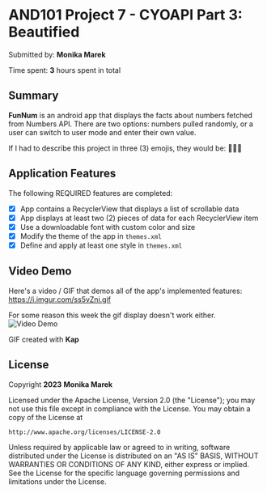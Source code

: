 

# AND101 Project 7 - CYOAPI Part 3: Beautified

Submitted by: **Monika Marek**

Time spent: **3** hours spent in total

## Summary

**FunNum** is an android app that displays the facts about numbers fetched from Numbers API. There are two options: numbers pulled randomly, or a user can switch to user mode and enter their own value.

If I had to describe this project in three (3) emojis, they would be: 🤌💪🎃

## Application Features

<!-- (This is a comment) Please be sure to change the [ ] to [x] for any features you completed.  If a feature is not checked [x], you might miss the points for that item! -->

The following REQUIRED features are completed:

- [x] App contains a RecyclerView that displays a list of scrollable data
- [x] App displays at least two (2) pieces of data for each RecyclerView item
- [x] Use a downloadable font with custom color and size
- [x] Modify the theme of the app in `themes.xml`
- [x] Define and apply at least one style in `themes.xml` 

## Video Demo

Here's a video / GIF that demos all of the app's implemented features: https://i.imgur.com/ss5vZni.gif

For some reason this week the gif display doesn't work either.
<img src='https://i.imgur.com/ss5vZni.gif' title='Video Demo' width='' alt='Video Demo' />


GIF created with **Kap**

<!-- Recommended tools:
- [Kap](https://getkap.co/) for macOS
- [ScreenToGif](https://www.screentogif.com/) for Windows
- [peek](https://github.com/phw/peek) for Linux. -->


## License

Copyright **2023** **Monika Marek**

Licensed under the Apache License, Version 2.0 (the "License");
you may not use this file except in compliance with the License.
You may obtain a copy of the License at

    http://www.apache.org/licenses/LICENSE-2.0

Unless required by applicable law or agreed to in writing, software
distributed under the License is distributed on an "AS IS" BASIS,
WITHOUT WARRANTIES OR CONDITIONS OF ANY KIND, either express or implied.
See the License for the specific language governing permissions and
limitations under the License.
